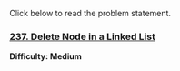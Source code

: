
Click below to read the problem statement.
### [237. Delete Node in a Linked List](https://leetcode.com/problems/rotate-array/)
**Difficulty: Medium**


